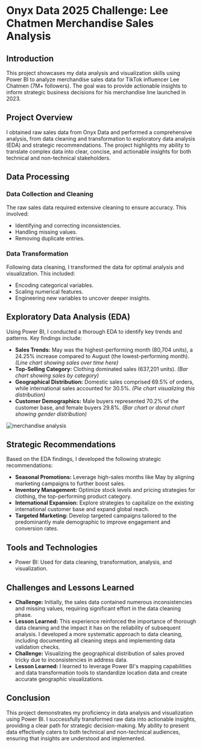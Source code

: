 
# Onyx Data 2025 Challenge: Lee Chatmen Merchandise Sales Analysis
## Introduction
This project showcases my data analysis and visualization skills using Power BI to analyze merchandise sales data for TikTok influencer Lee Chatmen (7M+ followers).  The goal was to provide actionable insights to inform strategic business decisions for his merchandise line launched in 2023.
## Project Overview
I obtained raw sales data from Onyx Data and performed a comprehensive analysis, from data cleaning and transformation to exploratory data analysis (EDA) and strategic recommendations.  The project highlights my ability to translate complex data into clear, concise, and actionable insights for both technical and non-technical stakeholders.
## Data Processing
### Data Collection and Cleaning
The raw sales data required extensive cleaning to ensure accuracy. This involved:
* Identifying and correcting inconsistencies.
* Handling missing values.
* Removing duplicate entries.

### Data Transformation
Following data cleaning, I transformed the data for optimal analysis and visualization. This included:
* Encoding categorical variables.
* Scaling numerical features.
* Engineering new variables to uncover deeper insights.

## Exploratory Data Analysis (EDA)
Using Power BI, I conducted a thorough EDA to identify key trends and patterns.  Key findings include:
* **Sales Trends:** May was the highest-performing month (80,704 units), a 24.25% increase compared to August (the lowest-performing month).  *(Line chart showing sales over time here)*
* **Top-Selling Category:** Clothing dominated sales (637,201 units). *(Bar chart showing sales by category)*
* **Geographical Distribution:** Domestic sales comprised 69.5% of orders, while international sales accounted for 30.5%. *(Pie chart visualizing this distribution)*
* **Customer Demographics:** Male buyers represented 70.2% of the customer base, and female buyers 29.8%. *(Bar chart or donut chart showing gender distribution)*
  
![merchandise analysis](https://github.com/user-attachments/assets/9d745dd2-d979-481b-9a5b-ed93cc4bf164)

## Strategic Recommendations
Based on the EDA findings, I developed the following strategic recommendations:
* **Seasonal Promotions:** Leverage high-sales months like May by aligning marketing campaigns to further boost sales.
* **Inventory Management:** Optimize stock levels and pricing strategies for clothing, the top-performing product category.
* **International Expansion:** Explore strategies to capitalize on the existing international customer base and expand global reach.
* **Targeted Marketing:** Develop targeted campaigns tailored to the predominantly male demographic to improve engagement and conversion rates.

## Tools and Technologies
* Power BI: Used for data cleaning, transformation, analysis, and visualization.

## Challenges and Lessons Learned
* **Challenge:** Initially, the sales data contained numerous inconsistencies and missing values, requiring significant effort in the data cleaning phase.
* **Lesson Learned:** This experience reinforced the importance of thorough data cleaning and the impact it has on the reliability of subsequent analysis.  I developed a more systematic approach to data cleaning, including documenting all cleaning steps and implementing data validation checks.
* **Challenge:** Visualizing the geographical distribution of sales proved tricky due to inconsistencies in address data.
* **Lesson Learned:** I learned to leverage Power BI's mapping capabilities and data transformation tools to standardize location data and create accurate geographic visualizations.

## Conclusion

This project demonstrates my proficiency in data analysis and visualization using Power BI. I successfully transformed raw data into actionable insights, providing a clear path for strategic decision-making. My ability to present data effectively caters to both technical and non-technical audiences, ensuring that insights are understood and implemented.


